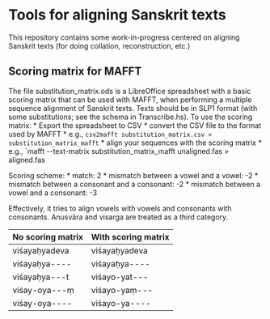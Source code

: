# Tools for aligning Sanskrit texts

This repository contains some work-in-progress centered on aligning Sanskrit texts (for doing collation, reconstruction, etc.)

## Scoring matrix for MAFFT

The file substitution_matrix.ods is a LibreOffice spreadsheet with a basic scoring matrix that can be used with MAFFT, when performing a multiple sequence alignment of Sanskrit texts. Texts should be in SLP1 format (with some substitutions; see the schema in Transcribe.hs). To use the scoring matrix:
    * Export the spreadsheet to CSV
    * convert the CSV file to the format used by MAFFT
        * e.g., `csv2mafft substitution_matrix.csv > substitution_matrix_mafft`
    * align your sequences with the scoring matrix
        * e.g., `mafft --text-matrix substitution_matrix_mafft unaligned.fas > aligned.fas

Scoring scheme:
    * match: 2
    * mismatch between a vowel and a vowel: -2
    * mismatch between a consonant and a consonant: -2
    * mismatch between a vowel and a consonant: -3

Effectively, it tries to align vowels with vowels and consonants with consonants. Anusvāra and visarga are treated as a third category.

| No scoring matrix | With scoring matrix |
| ----------------- | ------------------- |
| viśayaḥyadeva     | viśayaḥyadeva       |
| viśayaḥya----     | viśayaḥya----       |
| viśayaḥya---t     | viśayo-yat---       |
| viśay-oya---ṃ     | viśayo-yaṃ---       |
| viśay-oya----     | viśayo-ya----       |
